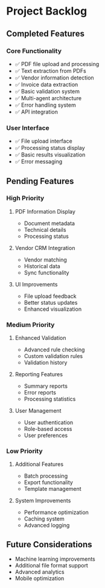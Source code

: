 # Project Backlog

## Completed Features

### Core Functionality
- ✅ PDF file upload and processing
- ✅ Text extraction from PDFs
- ✅ Vendor information detection
- ✅ Invoice data extraction
- ✅ Basic validation system
- ✅ Multi-agent architecture
- ✅ Error handling system
- ✅ API integration

### User Interface
- ✅ File upload interface
- ✅ Processing status display
- ✅ Basic results visualization
- ✅ Error messaging

## Pending Features

### High Priority
1. PDF Information Display
   - Document metadata
   - Technical details
   - Processing status

2. Vendor CRM Integration
   - Vendor matching
   - Historical data
   - Sync functionality

3. UI Improvements
   - File upload feedback
   - Better status updates
   - Enhanced visualization

### Medium Priority
1. Enhanced Validation
   - Advanced rule checking
   - Custom validation rules
   - Validation history

2. Reporting Features
   - Summary reports
   - Error reports
   - Processing statistics

3. User Management
   - User authentication
   - Role-based access
   - User preferences

### Low Priority
1. Additional Features
   - Batch processing
   - Export functionality
   - Template management

2. System Improvements
   - Performance optimization
   - Caching system
   - Advanced logging

## Future Considerations
- Machine learning improvements
- Additional file format support
- Advanced analytics
- Mobile optimization
